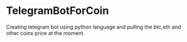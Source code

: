 # TelegramBotForCoin
Creating telegram bot using python language and pulling the btc,eth and other coins price at the moment.
